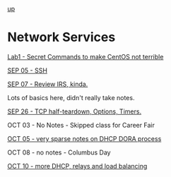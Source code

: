[up](../../index.md)

# Network Services

[Lab1 - Secret Commands to make CentOS not terrible](./lab1.md)

[SEP 05 - SSH](./notes/SEP05.md)

[SEP 07 - Review IRS, kinda.](./notes/SEP07.md)

Lots of basics here, didn't really take notes.

[SEP 26 - TCP half-teardown, Options, Timers.](./notes/SEP26.md)

OCT 03 - No Notes - Skipped class for Career Fair

[OCT 05 - very sparse notes on DHCP DORA process](./notes/OCT05.md)

OCT 08 - no notes - Columbus Day

[OCT 10 - more DHCP, relays and load balancing](./notes/OCT10.md)
